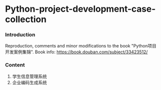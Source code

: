 # Python-project-development-case-collection
### Introduction
Reproduction, comments and minor modifications to the book "Python项目开发案例集锦".
Book info: https://book.douban.com/subject/33423512/

### Content
1. 学生信息管理系统
2. 企业编码生成系统

